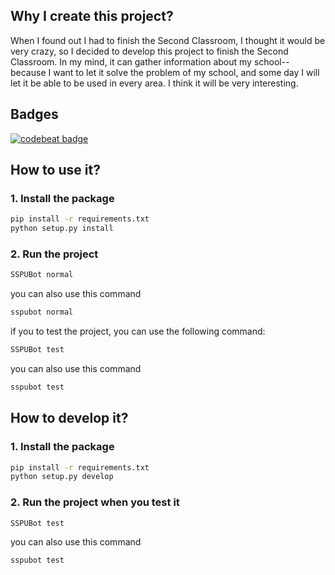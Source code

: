 ## Why I create this project?

When I found out I had to finish the Second Classroom, I thought it would be very crazy, so I decided to develop this
project to finish the Second Classroom. In my mind, it can gather information about my school-- because I want to let it
solve the problem of my school, and some day I will let it be able to be used in every area. I think it will be very
interesting.

## Badges

[![codebeat badge](https://codebeat.co/badges/ee301aae-3252-4023-bf5a-6b967e54d8e6)](https://codebeat.co/projects/github-com-mryan2005-sspu-bot-main)

## How to use it?

### 1. Install the package

```bash
pip install -r requirements.txt
python setup.py install
```

### 2. Run the project

```bash
SSPUBot normal
```

you can also use this command

```bash
sspubot normal
```

if you to test the project, you can use the following command:

```bash
SSPUBot test
```

you can also use this command

```bash
sspubot test
```

## How to develop it?

### 1. Install the package

```bash
pip install -r requirements.txt
python setup.py develop
```

### 2. Run the project when you test it

```bash
SSPUBot test
```

you can also use this command

```bash
sspubot test
```
